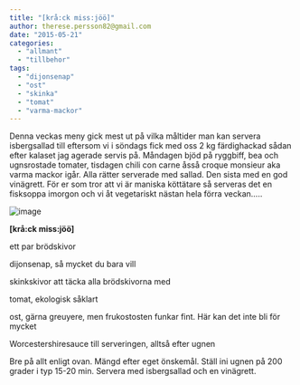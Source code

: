 ```yaml
---
title: "[krå:ck miss:jöö]"
author: therese.persson82@gmail.com
date: "2015-05-21"
categories: 
  - "allmant"
  - "tillbehor"
tags: 
  - "dijonsenap"
  - "ost"
  - "skinka"
  - "tomat"
  - "varma-mackor"
---
```


Denna veckas meny gick mest ut på vilka måltider man kan servera isbergsallad till eftersom vi i söndags fick med oss 2 kg färdighackad sådan efter kalaset jag agerade servis på. Måndagen bjöd på ryggbiff, bea och ugnsrostade tomater, tisdagen chili con carne åsså croque monsieur aka varma mackor igår. Alla rätter serverade med sallad. Den sista med en god vinägrett. För er som tror att vi är maniska köttätare så serveras det en fisksoppa imorgon och vi åt vegetariskt nästan hela förra veckan.....

![image](/static/img/image9-1020x762.jpg)

**\[krå:ck miss:jöö\]**

ett par brödskivor

dijonsenap, så mycket du bara vill

skinkskivor att täcka alla brödskivorna med

tomat, ekologisk såklart

ost, gärna greuyere, men frukostosten funkar fint. Här kan det inte bli för mycket

Worcestershiresauce till serveringen, alltså efter ugnen

Bre på allt enligt ovan. Mängd efter eget önskemål. Ställ ini ugnen på 200 grader i typ 15-20 min. Servera med isbergsallad och en vinägrett.
